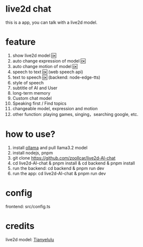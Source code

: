 # live2d chat

this is a app, you can talk with a live2d model.

# feature

1. show live2d model 🆗
2. auto change expression of model 🆗
3. auto change motion of model 🆗
4. speech to text 🆗 (web speech api) 
5. text to speech 🆗 (backend: node-edge-tts) 
6. style of speech
7. subtitle of AI and User
8. long-term memory
9. Custom chat model
10. Speaking first / Find topics
11. changeable model, expression and motion
12. other function: playing games, singing，searching google, etc.

# how to use?

1. install [ollama](https://ollama.com/) and pull llama3.2 model
2. install nodejs, pnpm
3. git clone https://github.com/zoollcar/live2d-AI-chat
4. cd live2d-AI-chat & pnpm install & cd backend & pnpm install
5. run the backend: cd backend & pnpm run dev
6. run the app: cd live2d-AI-chat & pnpm run dev

# config

frontend: src/config.ts


# credits
live2d model: [Tianyelulu](https://tianyelulu.booth.pm)